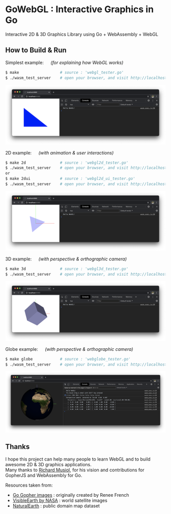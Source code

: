 # GoWebGL : Interactive Graphics in Go

Interactive 2D & 3D Graphics Library using Go + WebAssembly + WebGL

## How to Build & Run

Simplest example: &emsp; _(for explaining how WebGL works)_
```bash
$ make                  # source : 'webgl_tester.go'
$ ./wasm_test_server    # open your browser, and visit http://localhost:8080
```
![webgl_tester result](assets/xscreen_webgl.png)

2D example: &emsp; _(with animation & user interactions)_
```bash
$ make 2d               # source : 'webgl2d_tester.go'
$ ./wasm_test_server    # open your browser, and visit http://localhost:8080
or
$ make 2dui             # source : 'webgl2d_ui_tester.go'
$ ./wasm_test_server    # open your browser, and visit http://localhost:8080
```
![webgl2d_tester result](assets/xscreen_webgl2d.png)

3D example: &emsp; _(with perspective & orthographic camera)_
```bash
$ make 3d               # source : 'webgl3d_tester.go'
$ ./wasm_test_server    # open your browser, and visit http://localhost:8080
```
![webgl3d_tester result](assets/xscreen_webgl3d.png)

Globe example: &emsp; _(with perspective & orthographic camera)_
```bash
$ make globe            # source : 'webglobe_tester.go'
$ ./wasm_test_server    # open your browser, and visit http://localhost:8080
```
![webglobe_tester result](assets/xscreen_webglobe.png)

## Thanks

I hope this project can help many people to learn WebGL and to build awesome 2D & 3D graphics applications.  
Many thanks to [Richard Musiol](https://github.com/neelance), for his vision and contributions for GopherJS and WebAssembly for Go.

Resources taken from:
- [Go Gopher images](https://golang.org/doc/gopher/) : originally created by Renee French
- [VisibleEarth by NASA](https://visibleearth.nasa.gov/collection/1484/blue-marble) : world satellite images
- [NaturalEarth](https://www.naturalearthdata.com/) : public domain map dataset
